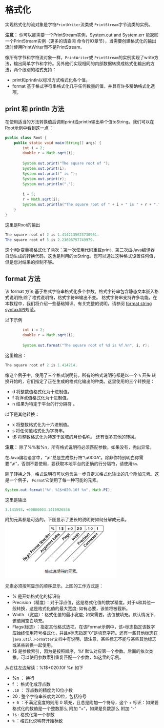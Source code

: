 # 格式化

实现格式化的流对象是字符`PrintWriter`流类或 `PrintStream`字节流类的实例。

**注意：** 你可以能需要一个PrintStream实例，System.out and System.err 能返回一个PrintStream实例（更多的请查阅 命令行IO章节），当需要创建格式化的输出流时使用PrintWriter而不是PrintStream。

像所有字节和字符流对象一样，`PrintWriter`或 `PrintStream`的实例实现了write方法，输出简单字节和字符。另外他们实现相同的内部数据转换成格式化输出的方法，两个级别的格式支持：

* print和println以标准方式格式化各个值。
* format 基于格式字符串格式化几乎任何数量的值，并具有许多精确格式化选项。

## print 和 println 方法

在使用适当的方法转换值后调用print或println输出单个值toString。我们可以在Root示例中看到这一点 ：
```java
public class Root {
    public static void main(String[] args) {
        int i = 2;
        double r = Math.sqrt(i);

        System.out.print("The square root of ");
        System.out.print(i);
        System.out.print(" is ");
        System.out.print(r);
        System.out.println(".");

        i = 5;
        r = Math.sqrt(i);
        System.out.println("The square root of " + i + " is " + r + ".");
    }
}
```

这里是Root的输出
```java
The square root of 2 is 1.4142135623730951.
The square root of 5 is 2.23606797749979.
```

这个i和r变量被格式化了两次：第一次使用代码重载print，第二次由Java编译器自动生成的转换代码，这也是利用的toString。您可以通过这种格式设置任何值，但是您对结果的控制不够。

## format 方法

该 format 方法 基于格式字符串格式化多个参数。格式字符串包含静态文本嵌入格式说明符;除了格式说明符，格式字符串输出不变。
格式字符串支持许多功能。在本教程中，我们将介绍一些基础知识。有关完整的说明，请参阅 [format string syntaxAPI](https://docs.oracle.com/javase/8/docs/api/java/util/Formatter.html#syntax)规范。

以下示例

```java
        int i = 2;
        double r = Math.sqrt(i);

        System.out.format("The square root of %d is %f.%n", i, r);
```

这里输出：
```java
The square root of 2 is 1.414214.
```

像这个例子中，使用了三个格式说明符。所有的格式说明符都是以一个 `%` 开头 转换开始的，它们指定了正在生成的格式化输出的种类。这里使用的三个转换是：

* d 将整数值格式化为十进制值。
* f 将浮点值格式化为十进制值。
* n 结果为特定于平台的行分隔符 。

以下是其他转换：

* x 将整数格式化为十六进制值。
* s 将任何值格式化为字符串。
* tB 将整数格式化为特定于区域的月份名称。
还有很多其他的转换。

**注意：**
除了%%和%n，所有格式说明符必须匹配参数。如果没有，抛出异常。

在Java编程语言中，“\n”总是生成换行符“\u000A”。除非你特别明白你需要“\n”，否则不要使用，要获取本地平台的正确的行分隔符，请使用`%n`.

除了转换之外，格式说明符可以包含进一步自定义格式化输出的几个附加元素。这是一个例子， `Format`它使用了每一种可能的元素。
```java
System.out.format("%f, %1$+020.10f %n", Math.PI);
```
这里是输出
```java
3.141593，+00000003.1415926536
```
附加元素都是可选的。下图显示了更长的说明符如何分解成元素。
![](./assets/io-spec.png)

元素必须按照显示的顺序显示。上图的工作方式是：

* % 是开始格式化的标识符
* Precision（精度）：对于浮点值，这是格式化值的数学精度。对于s和其他一般转换，这是格式化值的最大宽度; 如有必要，该值将被截断。
* Width （宽度）：格式化值的最小宽度; 如果需要，该值被填充。默认情况下，该值用空白填充。
* Flags(标志) ：指定其他格式选项。在该Format示例中，该`+`标志指定该数字应始终使用符号格式化，并且`0`标志指定“0”是填充字符。还有一些其他标志在`java.util.Formatter`文档中有说明，请注意，某些标志不能与某些其他标志或某些转换一起使用。
* 1$ 是参数索引，因为是按照顺序，%f 默认对应第一个参数。后面的依次类推。可以使用参数索引重复匹配一个参数，如这里的示例。

从右往左边解读：%1$+020.10f %n 如下

* %n ： 换行
* f ： 格式化成浮点数
* `.10` ： 浮点数的精度为10位小数
* 20 : 整个字符串长度为20位，包括符号
* `+ 0` ：不满足宽度的则用 0 填充，且总是附加一个符号，这个 + 标识：如果要格式化的数值是一个整数那么 附加 “+”，如果是负数那么 附加 “-”
* `1$` : 格式化第一个参数
* `%` ：格式化说明符开始标致
